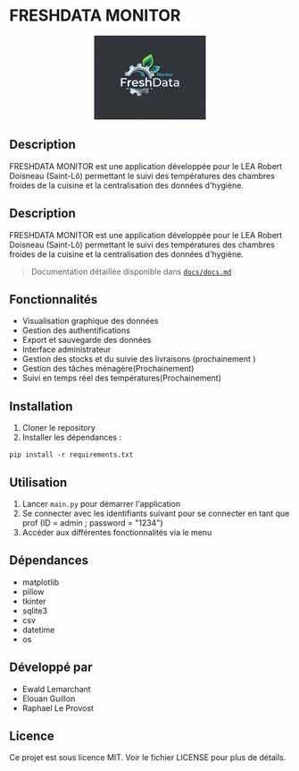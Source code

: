 # FRESHDATA MONITOR

<div align="center">
  <img src="data/image/fdm.jpg" alt="Logo FreshData Monitor" width="200"/>
</div>

## Description
FRESHDATA MONITOR est une application développée pour le LEA Robert Doisneau (Saint-Lô) permettant le suivi des températures des chambres froides de la cuisine et la centralisation des données d'hygiène.

## Description
FRESHDATA MONITOR est une application développée pour le LEA Robert Doisneau (Saint-Lô) permettant le suivi des températures des chambres froides de la cuisine et la centralisation des données d'hygiène.

> Documentation détaillée disponible dans [`docs/docs.md`](docs/docs.md)

## Fonctionnalités
- Visualisation graphique des données
- Gestion des authentifications
- Export et sauvegarde des données
- Interface administrateur
- Gestion des stocks et du suivie des livraisons (prochainement )
- Gestion des tâches ménagère(Prochainement)
- Suivi en temps réel des températures(Prochainement)

## Installation
1. Cloner le repository
2. Installer les dépendances :
```
pip install -r requirements.txt
```

## Utilisation
1. Lancer `main.py` pour démarrer l'application
2. Se connecter avec les identifiants suivant pour se connecter en tant que prof (ID = admin ; password = "1234")
3. Accéder aux différentes fonctionnalités via le menu

## Dépendances
- matplotlib
- pillow
- tkinter
- sqlite3
- csv
- datetime
- os

## Développé par
- Ewald Lemarchant
- Elouan Guillon  
- Raphael Le Provost

##

## Licence
Ce projet est sous licence MIT. Voir le fichier LICENSE pour plus de détails.